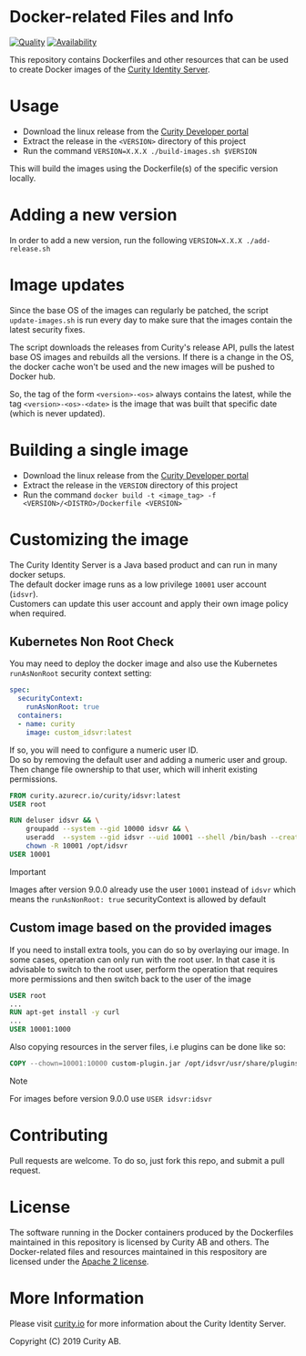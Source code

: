 # Docker-related Files and Info

[![Quality](https://img.shields.io/badge/quality-production-green)](https://curity.io/resources/code-examples/status/)
[![Availability](https://img.shields.io/badge/availability-binary-blue)](https://curity.io/resources/code-examples/status/)

This repository contains Dockerfiles and other resources that can be used to create Docker images of the [Curity Identity Server](https://curity.io). 

# Usage

* Download the linux release from the [Curity Developer portal](https://developer.curity.io/downloads)
* Extract the release in the `<VERSION>` directory of this project
* Run the command `VERSION=X.X.X ./build-images.sh $VERSION`

This will build the images using the Dockerfile(s) of the specific version locally.

# Adding a new version

In order to add a new version, run the following `VERSION=X.X.X ./add-release.sh`

# Image updates 

Since the base OS of the images can regularly be patched, the script `update-images.sh` is run every day to make sure that the images contain the latest security fixes. 

The script downloads the releases from Curity's release API, pulls the latest base OS images and rebuilds all the versions. If there is a change in the OS, the docker cache won't be used and the new images will be pushed to Docker hub.
  
So, the tag of the form `<version>-<os>` always contains the latest, while the tag `<version>-<os>-<date>` is the image that was built that specific date (which is never updated).

# Building a single image

* Download the linux release from the [Curity Developer portal](https://developer.curity.io/downloads)
* Extract the release in the `VERSION` directory of this project
* Run the command `docker build -t <image_tag> -f <VERSION>/<DISTRO>/Dockerfile <VERSION>`  

# Customizing the image

The Curity Identity Server is a Java based product and can run in many docker setups.\
The default docker image runs as a low privilege `10001` user account (`idsvr`).\
Customers can update this user account and apply their own image policy when required.

## Kubernetes Non Root Check

You may need to deploy the docker image and also use the Kubernetes `runAsNonRoot` security context setting:

```yaml
spec:
  securityContext:
    runAsNonRoot: true
  containers:
  - name: curity
    image: custom_idsvr:latest
```

If so, you will need to configure a numeric user ID.\
Do so by removing the default user and adding a numeric user and group.\
Then change file ownership to that user, which will inherit existing permissions.

```dockerfile
FROM curity.azurecr.io/curity/idsvr:latest
USER root

RUN deluser idsvr && \
    groupadd --system --gid 10000 idsvr && \
    useradd  --system --gid idsvr --uid 10001 --shell /bin/bash --create-home idsvr && \
    chown -R 10001 /opt/idsvr
USER 10001
```

> [!IMPORTANT]
> Images after version 9.0.0 already use the user `10001` instead of `idsvr` which means the `runAsNonRoot: true` securityContext is allowed by default  

## Custom image based on the provided images

If you need to install extra tools, you can do so by overlaying our image. 
In some cases, operation can only run with the root user. In that case it is advisable to switch to the root user, perform the operation that requires more permissions and then switch back to the user of the image

```dockerfile
USER root 
...
RUN apt-get install -y curl
...
USER 10001:1000

```
Also copying resources in the server files, i.e plugins can be done like so:
```dockerfile
COPY --chown=10001:10000 custom-plugin.jar /opt/idsvr/usr/share/plugins/custom-plugin-group/
```

> [!NOTE]
> For images before version 9.0.0 use `USER idsvr:idsvr`


# Contributing

Pull requests are welcome. To do so, just fork this repo, and submit a pull request. 

# License

The software running in the Docker containers produced by the Dockerfiles maintained in this repository is licensed by Curity AB and others. The Docker-related files and resources maintained in this respository are licensed under the [Apache 2 license](LICENSE).

# More Information

Please visit [curity.io](https://curity.io/) for more information about the Curity Identity Server.

Copyright (C) 2019 Curity AB.
